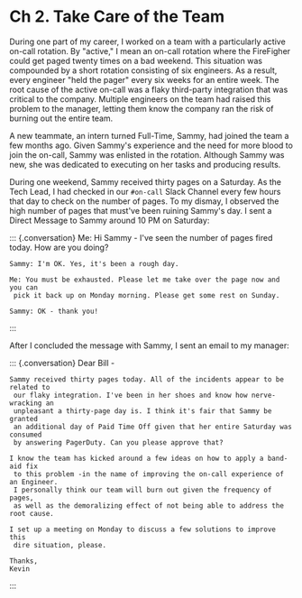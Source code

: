 # Ch 2. Take Care of the Team

During one part of my career, I worked on a team with a particularly active on-call rotation. By "active," I mean
an on-call rotation where the FireFigher could get paged twenty times on a bad weekend. This situation was compounded
by a short rotation consisting of six engineers. As a result, every engineer "held the pager" every six weeks for an
entire week. The root cause of the active on-call was a flaky third-party integration that was critical to the company.
Multiple engineers on the team had raised this problem to the manager, letting them know the company ran the risk
of burning out the entire team.

A new teammate, an intern turned Full-Time, Sammy, had joined the team a few months ago. Given Sammy's experience and
the need for more blood to join the on-call, Sammy was enlisted in the rotation. Although Sammy was new, she was
dedicated to executing on her tasks and producing results.

During one weekend, Sammy received thirty pages on a Saturday. As the Tech Lead, I had checked in our `#on-call` Slack
Channel every few hours that day to check on the number of pages. To my dismay, I observed the high number of pages
that must've been ruining Sammy's day. I sent a Direct Message to Sammy around 10 PM on Saturday:

::: {.conversation}
    Me: Hi Sammy - I've seen the number of pages fired today. How are you doing?

    Sammy: I'm OK. Yes, it's been a rough day.

    Me: You must be exhausted. Please let me take over the page now and you can
     pick it back up on Monday morning. Please get some rest on Sunday.

    Sammy: OK - thank you!
:::

After I concluded the message with Sammy, I sent an email to my manager:

::: {.conversation}
    Dear Bill -

    Sammy received thirty pages today. All of the incidents appear to be related to
     our flaky integration. I've been in her shoes and know how nerve-wracking an
     unpleasant a thirty-page day is. I think it's fair that Sammy be granted
     an additional day of Paid Time Off given that her entire Saturday was consumed
     by answering PagerDuty. Can you please approve that?

    I know the team has kicked around a few ideas on how to apply a band-aid fix
     to this problem -in the name of improving the on-call experience of an Engineer.
     I personally think our team will burn out given the frequency of pages,
     as well as the demoralizing effect of not being able to address the root cause.

    I set up a meeting on Monday to discuss a few solutions to improve this
     dire situation, please.

    Thanks,
    Kevin
:::